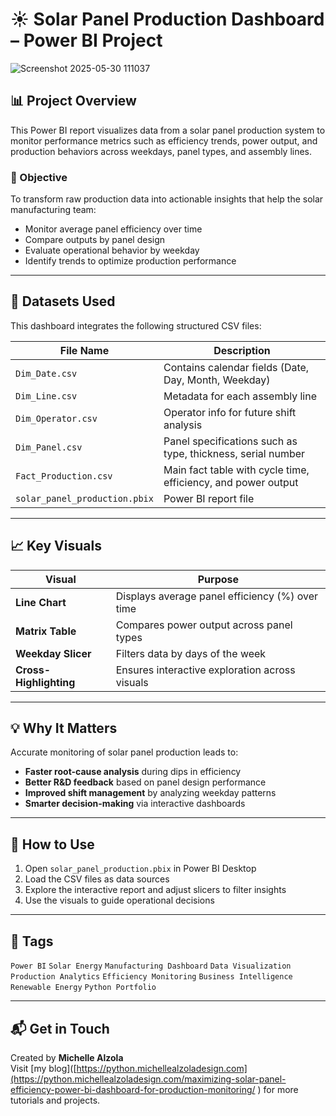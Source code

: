 # ☀️ Solar Panel Production Dashboard – Power BI Project

![Screenshot 2025-05-30 111037](https://github.com/user-attachments/assets/71c089a8-e3c6-4c89-9413-7d91cb58fa47)

## 📊 Project Overview

This Power BI report visualizes data from a solar panel production system to monitor performance metrics such as efficiency trends, power output, and production behaviors across weekdays, panel types, and assembly lines.

### 🔧 Objective

To transform raw production data into actionable insights that help the solar manufacturing team:
- Monitor average panel efficiency over time
- Compare outputs by panel design
- Evaluate operational behavior by weekday
- Identify trends to optimize production performance

---

## 📁 Datasets Used

This dashboard integrates the following structured CSV files:

| File Name            | Description |
|----------------------|-------------|
| `Dim_Date.csv`       | Contains calendar fields (Date, Day, Month, Weekday) |
| `Dim_Line.csv`       | Metadata for each assembly line |
| `Dim_Operator.csv`   | Operator info for future shift analysis |
| `Dim_Panel.csv`      | Panel specifications such as type, thickness, serial number |
| `Fact_Production.csv`| Main fact table with cycle time, efficiency, and power output |
| `solar_panel_production.pbix` | Power BI report file |

---

## 📈 Key Visuals

| Visual                | Purpose |
|-----------------------|---------|
| **Line Chart**        | Displays average panel efficiency (%) over time |
| **Matrix Table**      | Compares power output across panel types |
| **Weekday Slicer**    | Filters data by days of the week |
| **Cross-Highlighting**| Ensures interactive exploration across visuals |

---

## 💡 Why It Matters

Accurate monitoring of solar panel production leads to:
- **Faster root-cause analysis** during dips in efficiency
- **Better R&D feedback** based on panel design performance
- **Improved shift management** by analyzing weekday patterns
- **Smarter decision-making** via interactive dashboards

---

## 🚀 How to Use

1. Open `solar_panel_production.pbix` in Power BI Desktop
2. Load the CSV files as data sources
3. Explore the interactive report and adjust slicers to filter insights
4. Use the visuals to guide operational decisions

---

## 🔖 Tags

`Power BI` `Solar Energy` `Manufacturing Dashboard` `Data Visualization` `Production Analytics` `Efficiency Monitoring` `Business Intelligence` `Renewable Energy` `Python Portfolio`

---

## 📬 Get in Touch

Created by **Michelle Alzola**  
Visit [my blog]([https://python.michellealzoladesign.com](https://python.michellealzoladesign.com/maximizing-solar-panel-efficiency-power-bi-dashboard-for-production-monitoring/ ) for more tutorials and projects.

